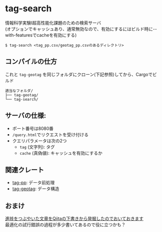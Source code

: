 # tag-search
情報科学実験I超高性能化課題のための検索サーバ  
(オプションでキャッシュあり、通常無効なので、有効にするにはビルド時に--with-featuresでcacheを有効にする)    

    $ tag-search <tag_pp.csv/geotag_pp.csvのあるディレクトリ>

## コンパイルの仕方
これと `tag-geotag` を同じフォルダにクローン(下記参照)してから、Cargoでビルド
```
適当なフォルダ/
├── tag-geotag/
└── tag-search/
```

## サーバの仕様:  
- ポート番号は8080番  
- `/query.html`でリクエストを受け付ける  
- クエリパラメータは次の2つ  
    - `tag`   (文字列): タグ  
    - `cache` (真偽値): キャッシュを有効にするか  

## 関連クレート
- [tag-pp](https://github.com/equal-l2/tag-pp): データ前処理
- [tag-geotag](https://github.com/equal-l2/tag-geotag): データ構造

## おまけ
[進捗をつぶやいた文章をQiitaの下書きから発掘したのでおいておきます](https://gist.github.com/equal-l2/afda48a947e9c3b6d0c9413a663fd812)  
最適化の試行錯誤の過程が多少書いてあるので役に立つかも？
